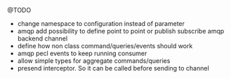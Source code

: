 @TODO 

- change namespace to configuration instead of parameter
- amqp add possibility to define point to point or publish subscribe amqp backend channel
- define how non class command/queries/events should work
- amqp pecl events to keep running consumer
- allow simple types for aggregate commands/queries
- presend interceptor. So it can be called before sending to channel